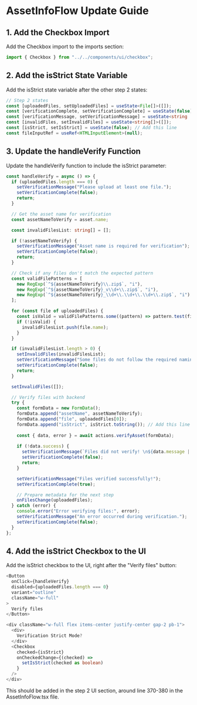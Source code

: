 # AssetInfoFlow Update Guide

## 1. Add the Checkbox Import

Add the Checkbox import to the imports section:

```typescript
import { Checkbox } from "../../components/ui/checkbox";
```

## 2. Add the isStrict State Variable

Add the isStrict state variable after the other step 2 states:

```typescript
// Step 2 states
const [uploadedFiles, setUploadedFiles] = useState<File[]>([]);
const [verificationComplete, setVerificationComplete] = useState(false);
const [verificationMessage, setVerificationMessage] = useState<string | null>(null);
const [invalidFiles, setInvalidFiles] = useState<string[]>([]);
const [isStrict, setIsStrict] = useState(false); // Add this line
const fileInputRef = useRef<HTMLInputElement>(null);
```

## 3. Update the handleVerify Function

Update the handleVerify function to include the isStrict parameter:

```typescript
const handleVerify = async () => {
  if (uploadedFiles.length === 0) {
    setVerificationMessage("Please upload at least one file.");
    setVerificationComplete(false);
    return;
  }

  // Get the asset name for verification
  const assetNameToVerify = asset.name;

  const invalidFilesList: string[] = [];

  if (!assetNameToVerify) {
    setVerificationMessage("Asset name is required for verification");
    setVerificationComplete(false);
    return;
  }

  // Check if any files don't match the expected pattern
  const validFilePatterns = [
    new RegExp(`^${assetNameToVerify}\\.zip$`, "i"),
    new RegExp(`^${assetNameToVerify}_v\\d+\\.zip$`, "i"),
    new RegExp(`^${assetNameToVerify}_\\d+\\.\\d+\\.\\d+\\.zip$`, "i"),
  ];

  for (const file of uploadedFiles) {
    const isValid = validFilePatterns.some((pattern) => pattern.test(file.name));
    if (!isValid) {
      invalidFilesList.push(file.name);
    }
  }

  if (invalidFilesList.length > 0) {
    setInvalidFiles(invalidFilesList);
    setVerificationMessage("Some files do not follow the required naming pattern.");
    setVerificationComplete(false);
    return;
  }

  setInvalidFiles([]);

  // Verify files with backend
  try {
    const formData = new FormData();
    formData.append("assetName", assetNameToVerify);
    formData.append("file", uploadedFiles[0]);
    formData.append("isStrict", isStrict.toString()); // Add this line
    
    const { data, error } = await actions.verifyAsset(formData);
    
    if (!data.success) {
      setVerificationMessage(`Files did not verify! \n${data.message || "Unknown error"}`);
      setVerificationComplete(false);
      return;
    }

    setVerificationMessage("Files verified successfully!");
    setVerificationComplete(true);

    // Prepare metadata for the next step
    onFilesChange(uploadedFiles);
  } catch (error) {
    console.error("Error verifying files:", error);
    setVerificationMessage("An error occurred during verification.");
    setVerificationComplete(false);
  }
};
```

## 4. Add the isStrict Checkbox to the UI

Add the isStrict checkbox to the UI, right after the "Verify files" button:

```typescript
<Button
  onClick={handleVerify}
  disabled={uploadedFiles.length === 0}
  variant="outline"
  className="w-full"
>
  Verify files
</Button>

<div className="w-full flex items-center justify-center gap-2 pb-1">
  <div>
    Verification Strict Mode?
  </div>
  <Checkbox
    checked={isStrict}
    onCheckedChange={(checked) =>
      setIsStrict(checked as boolean)
    }
  />
</div>
```

This should be added in the step 2 UI section, around line 370-380 in the AssetInfoFlow.tsx file.
